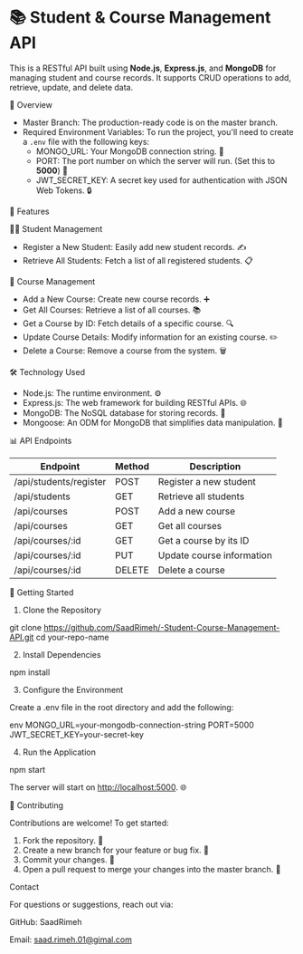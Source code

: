 
# 📚 Student & Course Management API

This is a RESTful API built using **Node.js**, **Express.js**, and **MongoDB** for managing student and course records. It supports CRUD operations to add, retrieve, update, and delete data.



 🚀 Overview

- Master Branch: The production-ready code is on the master branch.
- Required Environment Variables: To run the project, you'll need to create a `.env` file with the following keys:
  - MONGO_URL: Your MongoDB connection string. 🔗
  - PORT: The port number on which the server will run. (Set this to **5000**) 🔌
  - JWT_SECRET_KEY: A secret key used for authentication with JSON Web Tokens. 🔒



 🌟 Features

 👨‍🎓 Student Management
- Register a New Student: Easily add new student records. ✍️
- Retrieve All Students: Fetch a list of all registered students. 📋

 📘 Course Management
- Add a New Course: Create new course records. ➕
- Get All Courses: Retrieve a list of all courses. 📚
- Get a Course by ID: Fetch details of a specific course. 🔍
- Update Course Details: Modify information for an existing course. ✏️
- Delete a Course: Remove a course from the system. 🗑️



 🛠️ Technology Used

- Node.js: The runtime environment. ⚙️
- Express.js: The web framework for building RESTful APIs. 🌐
- MongoDB: The NoSQL database for storing records. 💾
- Mongoose: An ODM for MongoDB that simplifies data manipulation. 🔧

 

 📊 API Endpoints

| Endpoint                 | Method     | Description               |
|--------------------------|------------|--------------------------------|
| /api/students/register   | POST       | Register a new student         |
| /api/students            | GET        | Retrieve all students          |
| /api/courses             | POST       | Add a new course               |
| /api/courses             | GET        | Get all courses                |
| /api/courses/:id         | GET        | Get a course by its ID         |
| /api/courses/:id         | PUT        | Update course information      |
| /api/courses/:id         | DELETE     | Delete a course                |



 🔧 Getting Started

 1. Clone the Repository


git clone https://github.com/SaadRimeh/-Student-Course-Management-API.git
cd your-repo-name


 2. Install Dependencies

npm install


 3. Configure the Environment

Create a .env file in the root directory and add the following:

env
MONGO_URL=your-mongodb-connection-string
PORT=5000
JWT_SECRET_KEY=your-secret-key


 4. Run the Application


npm start


The server will start on [http://localhost:5000](http://localhost:5000). 🌐



 🤝 Contributing

Contributions are welcome! To get started:
1. Fork the repository. 🍴
2. Create a new branch for your feature or bug fix. 🌱
3. Commit your changes. 💾
4. Open a pull request to merge your changes into the master branch. 🔀

Contact

For questions or suggestions, reach out via:

GitHub: SaadRimeh

Email: saad.rimeh.01@gimal.com




